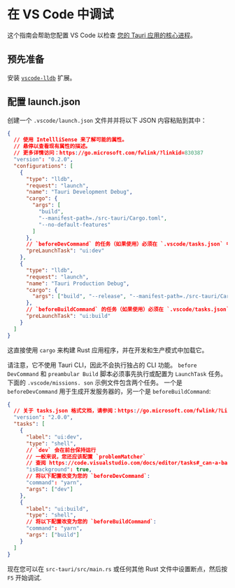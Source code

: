 # 在 VS Code 中调试

这个指南会帮助您配置 VS Code 以检查 [您的 Tauri 应用的核心进程][Core Process of your Tauri app]。

## 预先准备

安装 [`vscode-lldb`][] 扩展。

## 配置 launch.json

创建一个 `.vscode/launch.json` 文件并并将以下 JSON 内容粘贴到其中：

```json title=".vscode/launch.json"
{
  // 使用 IntellliSense 来了解可能的属性。
  // 悬停以查看现有属性的描述。
  // 更多详情访问：https://go.microsoft.com/fwlink/?linkid=830387
  "version": "0.2.0",
  "configurations": [
    {
      "type": "lldb",
      "request": "launch",
      "name": "Tauri Development Debug",
      "cargo": {
        "args": [
          "build",
          "--manifest-path=./src-tauri/Cargo.toml",
          "--no-default-features"
        ]
      },
      // `beforeDevCommand` 的任务（如果使用）必须在 `.vscode/tasks.json` 中配置
      "preLaunchTask": "ui:dev"
    },
    {
      "type": "lldb",
      "request": "launch",
      "name": "Tauri Production Debug",
      "cargo": {
        "args": ["build", "--release", "--manifest-path=./src-tauri/Cargo.toml"]
      },
      // `beforeBuildCommand` 的任务（如果使用）必须在 `.vscode/tasks.json` 中配置
      "preLaunchTask": "ui:build"
    }
  ]
}
```

这直接使用 `cargo` 来构建 Rust 应用程序，并在开发和生产模式中加载它。

请注意，它不使用 Tauri CLI，因此不会执行独占的 CLI 功能。 `before DevCommand` 和 `preambular Build` 脚本必须事先执行或配置为 `LaunchTask` 任务。 下面的 `.vscode/missions. son` 示例文件包含两个任务。 一个是 `beforeDevCommand` 用于生成开发服务器的，另一个是 `beforeBuildCommand`:

```json title=".vscode/tasks.json"
{
  // 关于 tasks.json 格式文档，请参阅：https://go.microsoft.com/fwlink/?LinkId=733558
  "version": "2.0.0",
  "tasks": [
    {
      "label": "ui:dev",
      "type": "shell",
      // `dev` 会在前台保持运行
      // 一般来说，您还应该配置 `problemMatcher`
      // 查阅 https://code.visualstudio.com/docs/editor/tasks#_can-a-background-task-be-used-as-a-prelaunchtask-in-launchjson
      "isBackground": true,
      // 将以下配置改变为您的 `beforeDevCommand`:
      "command": "yarn",
      "args": ["dev"]
    },
    {
      "label": "ui:build",
      "type": "shell",
      // 将以下配置改变为您的 `beforeBuildCommand`:
      "command": "yarn",
      "args": ["build"]
    }
  ]
}
```

现在您可以在 `src-tauri/src/main.rs` 或任何其他 Rust 文件中设置断点，然后按 `F5` 开始调试.

[`vscode-lldb`]: https://marketplace.visualstudio.com/items?itemName=vadimcn.vscode-lldb
[Core Process of your Tauri app]: ../../references/architecture/process-model.md#the-core-process
